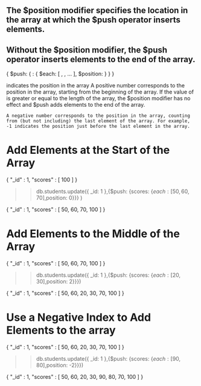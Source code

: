 ## The $position modifier specifies the location in the array at which the $push operator inserts elements.
## Without the $position modifier, the $push operator inserts elements to the end of the array.

<!-- @format -->

{
  $push: {
    <field>: {
       $each: [ <value1>, <value2>, ... ],
       $position: <num>
    }
  }
}

<num> indicates the position in the array
    A positive number corresponds to the position in the array, starting from the beginning of the array. If the value of <num> is greater or equal to the length of the array, the $position modifier has no effect and $push adds elements to the end of the array.

    A negative number corresponds to the position in the array, counting from (but not including) the last element of the array. For example, -1 indicates the position just before the last element in the array.


# Add Elements at the Start of the Array
{ 
  "_id" : 1, 
  "scores" : [ 100 ] 
}

>> db.students.update({ _id: 1 },{$push: {scores: {$each: [ 50, 60, 70 ],$position: 0}}}
)

{ 
  "_id" : 1, 
  "scores" : [  50,  60,  70,  100 ] 
}

# Add Elements to the Middle of the Array

{ 
  "_id" : 1, 
  "scores" : [  50,  60,  70,  100 ] 
}

>> db.students.update({ _id: 1 },{$push: {scores: {$each: [ 20, 30 ],$position: 2}}})

{ 
  "_id" : 1, 
  "scores" : [  50,  60,  20,  30,  70,  100 ] 
}

# Use a Negative Index to Add Elements to the array

{ 
  "_id" : 1, 
  "scores" : [  50,  60,  20,  30,  70,  100 ] 
}

>> db.students.update({ _id: 1 },{$push: {scores: {$each: [ 90, 80 ],$position: -2}}})

{ 
  "_id" : 1, 
  "scores" : [ 50, 60, 20, 30, 90, 80, 70, 100 ] 
}

